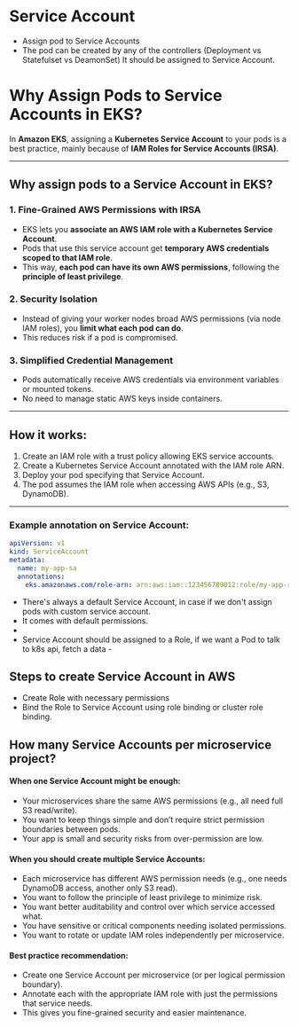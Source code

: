 # Service Account
- Assign pod to Service Accounts
- The pod can be created by any of the controllers (Deployment vs Statefulset vs DeamonSet) It should be assigned to Service Account.

# Why Assign Pods to Service Accounts in EKS?

In **Amazon EKS**, assigning a **Kubernetes Service Account** to your pods is a best practice, mainly because of **IAM Roles for Service Accounts (IRSA)**.

---

## Why assign pods to a Service Account in EKS?

### 1. Fine-Grained AWS Permissions with IRSA

- EKS lets you **associate an AWS IAM role with a Kubernetes Service Account**.
- Pods that use this service account get **temporary AWS credentials scoped to that IAM role**.
- This way, **each pod can have its own AWS permissions**, following the **principle of least privilege**.

### 2. Security Isolation

- Instead of giving your worker nodes broad AWS permissions (via node IAM roles), you **limit what each pod can do**.
- This reduces risk if a pod is compromised.

### 3. Simplified Credential Management

- Pods automatically receive AWS credentials via environment variables or mounted tokens.
- No need to manage static AWS keys inside containers.

---

## How it works:

1. Create an IAM role with a trust policy allowing EKS service accounts.
2. Create a Kubernetes Service Account annotated with the IAM role ARN.
3. Deploy your pod specifying that Service Account.
4. The pod assumes the IAM role when accessing AWS APIs (e.g., S3, DynamoDB).

---

### Example annotation on Service Account:

```yaml
apiVersion: v1
kind: ServiceAccount
metadata:
  name: my-app-sa
  annotations:
    eks.amazonaws.com/role-arn: arn:aws:iam::123456789012:role/my-app-role

```
- There's always a default Service Account, in case if we don't assign pods with custom service account.
- It comes with default permissions.
- 
- Service Account should be assigned to a Role,  if we want a Pod to talk to k8s api, fetch a data - 

## Steps to create Service Account in AWS
- Create Role with necessary permissions
- Bind the Role to Service Account using role binding or cluster role binding.


## How many Service Accounts per microservice project?

#### When one Service Account might be enough:
- Your microservices share the same AWS permissions (e.g., all need full S3 read/write).
- You want to keep things simple and don’t require strict permission boundaries between pods.
- Your app is small and security risks from over-permission are low.

#### When you should create multiple Service Accounts:
- Each microservice has different AWS permission needs (e.g., one needs DynamoDB access, another only S3 read).
- You want to follow the principle of least privilege to minimize risk.
- You want better auditability and control over which service accessed what.
- You have sensitive or critical components needing isolated permissions.
- You want to rotate or update IAM roles independently per microservice.

#### Best practice recommendation:
- Create one Service Account per microservice (or per logical permission boundary).
- Annotate each with the appropriate IAM role with just the permissions that service needs.
- This gives you fine-grained security and easier maintenance.

